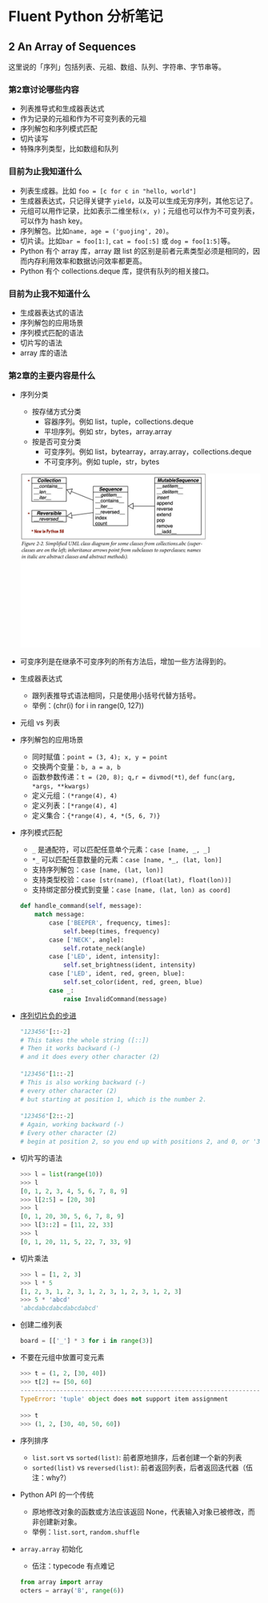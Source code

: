 # Fluent Python 分析笔记

## 2 An Array of Sequences

这里说的「序列」包括列表、元祖、数组、队列、字符串、字节串等。

### 第2章讨论哪些内容

- 列表推导式和生成器表达式
- 作为记录的元祖和作为不可变列表的元祖
- 序列解包和序列模式匹配
- 切片读写
- 特殊序列类型，比如数组和队列

### 目前为止我知道什么

- 列表生成器。比如 `foo = [c for c in "hello, world"]`
- 生成器表达式，只记得关键字 `yield`，以及可以生成无穷序列，其他忘记了。
- 元组可以用作记录，比如表示二维坐标`(x, y)`；元组也可以作为不可变列表，可以作为 hash key。
- 序列解包。比如`name, age = ('guojing', 20)`。
- 切片读。比如`bar = foo[1:]`, `cat = foo[:5]` 或 `dog = foo[1:5]`等。
- Python 有个 array 库，array 跟 list 的区别是前者元素类型必须是相同的，因而内存利用效率和数据访问效率都更高。
- Python 有个 collections.deque 库，提供有队列的相关接口。

### 目前为止我不知道什么

- 生成器表达式的语法
- 序列解包的应用场景
- 序列模式匹配的语法
- 切片写的语法
- array 库的语法

### 第2章的主要内容是什么

- 序列分类
  - 按存储方式分类
    - 容器序列。例如 list，tuple，collections.deque
    - 平坦序列。例如 str，bytes，array.array
  - 按是否可变分类
    - 可变序列。例如 list，bytearray，array.array，collections.deque
    - 不可变序列。例如 tuple，str，bytes

  ![collections.abc](images/collections.abc.jpeg)

- 可变序列是在继承不可变序列的所有方法后，增加一些方法得到的。

- 生成器表达式
  - 跟列表推导式语法相同，只是使用小括号代替方括号。
  - 举例：(chr(i) for i in range(0, 127))

- 元组 vs 列表

- 序列解包的应用场景
  - 同时赋值：`point = (3, 4); x, y = point`
  - 交换两个变量：`b, a = a, b`
  - 函数参数传递：`t = (20, 8); q,r = divmod(*t)`, `def func(arg, *args, **kwargs)`
  - 定义元组：`(*range(4), 4)`
  - 定义列表：`[*range(4), 4]`
  - 定义集合：`{*range(4), 4, *(5, 6, 7)}`

- 序列模式匹配
  - `_` 是通配符，可以匹配任意单个元素：`case [name, _, _]`
  - `*_` 可以匹配任意数量的元素：`case [name, *_, (lat, lon)]`
  - 支持序列解包：`case [name, (lat, lon)]`
  - 支持类型校验：`case [str(name), (float(lat), float(lon))]`
  - 支持绑定部分模式到变量：`case [name, (lat, lon) as coord]`

  ```python
  def handle_command(self, message):
      match message:
          case ['BEEPER', frequency, times]:
              self.beep(times, frequency)
          case ['NECK', angle]:
              self.rotate_neck(angle)
          case ['LED', ident, intensity]:
              self.set_brightness(ident, intensity)
          case ['LED', ident, red, green, blue]:
              self.set_color(ident, red, green, blue)
          case _:
              raise InvalidCommand(message)
  ```

- [序列切片负的步进][1]

  ```python
  "123456"[::-2]
  # This takes the whole string ([::])
  # Then it works backward (-)
  # and it does every other character (2)

  "123456"[1::-2]
  # This is also working backward (-)
  # every other character (2)
  # but starting at position 1, which is the number 2.

  "123456"[2::-2]
  # Again, working backward (-)
  # Every other character (2)
  # begin at position 2, so you end up with positions 2, and 0, or '31'
  ```

- 切片写的语法

  ```python
  >>> l = list(range(10))
  >>> l
  [0, 1, 2, 3, 4, 5, 6, 7, 8, 9]
  >>> l[2:5] = [20, 30]
  >>> l
  [0, 1, 20, 30, 5, 6, 7, 8, 9]
  >>> l[3::2] = [11, 22, 33]
  >>> l
  [0, 1, 20, 11, 5, 22, 7, 33, 9]
  ```

- 切片乘法

  ```python
  >>> l = [1, 2, 3]
  >>> l * 5
  [1, 2, 3, 1, 2, 3, 1, 2, 3, 1, 2, 3, 1, 2, 3]
  >>> 5 * 'abcd'
  'abcdabcdabcdabcdabcd'
  ```

- 创建二维列表

  ```python
  board = [['_'] * 3 for i in range(3)]
  ```

- 不要在元组中放置可变元素

  ```python
  >>> t = (1, 2, [30, 40])
  >>> t[2] += [50, 60]
  ---------------------------------------------------------------------------
  TypeError: 'tuple' object does not support item assignment

  >>> t
  >>> (1, 2, [30, 40, 50, 60])
  ```

- 序列排序
  - `list.sort` vs `sorted(list)`: 前者原地排序，后者创建一个新的列表
  - `sorted(list)` vs `reversed(list)`: 前者返回列表，后者返回迭代器（伍注：why?）

- Python API 的一个传统
  - 原地修改对象的函数或方法应该返回 None，代表输入对象已被修改，而非创建新对象。
  - 举例：`list.sort`, `random.shuffle`

- `array.array` 初始化
  - 伍注：typecode 有点难记

  ```python
  from array import array
  octers = array('B', range(6))
  ```

  [1]: https://stackoverflow.com/a/7770787
